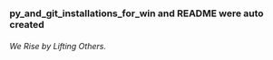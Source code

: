 ### py_and_git_installations_for_win and README were auto created




###### We Rise by Lifting Others.
